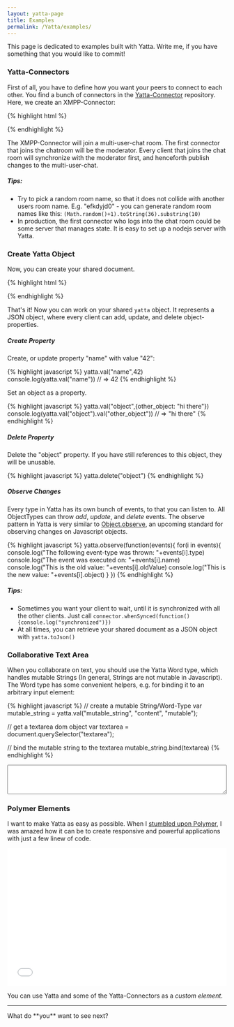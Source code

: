 ```yaml
---
layout: yatta-page
title: Examples
permalink: /Yatta/examples/
---
```


This page is dedicated to examples built with Yatta. Write me, if you have something that you would like to commit!



### Yatta-Connectors
First of all, you have to define how you want your peers to connect to each other. You find a bunch of connectors in the [Yatta-Connector](https://github.com/DadaMonad/Yatta-Connectors) repository. Here, we create an XMPP-Connector:

{% highlight html %}
<script src="./path-to-library/xmpp-connector.min.js"></script>
<script>
  var connector = new XMPPConnector("my-awesome-roomname");
</script>
{% endhighlight %}


The XMPP-Connector will join a multi-user-chat room. The first connector that joins the chatroom will be the moderator. Every client that joins the chat room will synchronize with the moderator first, and henceforth publish changes to the multi-user-chat.

#####  Tips:

* Try to pick a random room name, so that it does not collide with another users room name. E.g. "efkdyjd0" - you can generate random room names like this: `(Math.random()+1).toString(36).substring(10)`
* In production, the first connector who logs into the chat room could be some server that manages state. It is easy to set up a nodejs server with Yatta.


### Create Yatta Object
Now, you can create your shared document.

{% highlight html %}
<script src="./path-to-library/yatta.js"></script>
<script>
  var yatta = new Yatta(connector);
</script>
{% endhighlight %}


That's it! Now you can work on your shared `yatta` object. It represents a JSON object, where every client can add, update, and delete object-properties.

##### Create Property

Create, or update property "name" with value "42":

{% highlight javascript %}
yatta.val("name",42)
console.log(yatta.val("name")) // => 42
{% endhighlight %}


Set an object as a property.

{% highlight javascript %}
yatta.val("object",{other_object: "hi there"})
console.log(yatta.val("object").val("other_object")) // => "hi there"
{% endhighlight %}

##### Delete Property
Delete the "object" property. If you have still references to this object, they will be unusable.

{% highlight javascript %}
yatta.delete("object")
{% endhighlight %}

##### Observe Changes
Every type in Yatta has its own bunch of events, to that you can listen to. All ObjectTypes can throw *add*, *update*, and *delete* events. The observe pattern in Yatta is very similar to [Object.observe](http://www.html5rocks.com/en/tutorials/es7/observe/?redirect_from_locale=de), an upcoming standard for observing changes on Javascript objects.

{% highlight javascript %}
yatta.observe(function(events){
  for(i in events){
    console.log("The following event-type was thrown: "+events[i].type)
    console.log("The event was executed on: "+events[i].name)
    console.log("This is the old value: "+events[i].oldValue)
    console.log("This is the new value: "+events[i].object)
  }
})
{% endhighlight %}


##### Tips:

* Sometimes you want your client to wait, until it is synchronized with all the other clients. Just call `connector.whenSynced(function(){console.log("synchronized")})`
* At all times, you can retrieve your shared document as a JSON object with `yatta.toJson()`

### Collaborative Text Area

When you collaborate on text, you should use the Yatta Word type, which handles mutable Strings (In general, Strings are not mutable in Javascript). The Word type has some convenient helpers, e.g. for binding it to an arbitrary input element:

{% highlight javascript %}
// create a mutable String/Word-Type
var mutable_string = yatta.val("mutable_string", "content", "mutable");

// get a textarea dom object
var textarea = document.querySelector("textarea");

// bind the mutable string to the textarea
mutable_string.bind(textarea)
{% endhighlight %}


<textarea id="shared-text" style="width: 100%;height:5em"></textarea>

### Polymer Elements

I want to make Yatta as easy as possible. When I [stumbled upon Polymer](https://plus.google.com/110297010634240861782/posts/FireNaHeDB6), I was amazed how it can be to create responsive and powerful applications with just a few linew of code.

<iframe width="560" style="max-width:100%" height="315" src="//www.youtube.com/embed/svfu9iQ8cyg" frameborder="0" allowfullscreen></iframe>

You can use Yatta and some of the Yatta-Connectors as a *custom element*.

<template>
  <yatta-element val={{yatta}}></yatta-element>
</template>
<paper-slider></paper-slider>


<hr>
What do **you** want to see next?


<script src="/_site/assets/bower_components/Yatta-Connectors/xmpp-connector/xmpp-connector.min.js"></script>
<script src="/_site/assets/bower_components/Yatta/yatta.js"></script>
<!--script src="/_site/assets/bower_components/webcomponentsjs/webcomponents.min.js"></script>
<link rel="import" href="/_site/assets/bower_components/polymer/polymer.html">
<link rel="import" href="/_site/assets/bower_components/Yatta/yatta-element.html">
<link rel="import" href="/_site/assets/bower_components/paper-slider/paper-slider.html"-->
<script>
var connector = new XMPPConnector("tutorial");
var yatta = new Yatta(connector);

connector.whenSynced(function(){
  if(yatta.val("shared_text") == null){
    yatta.val("shared_text","")
  }
  var textarea = document.querySelector("#shared-text")
  yatta.val("shared_text").bind(textarea)
  // document.querySelector("yatta-element").val = yatta;
});
</script>



